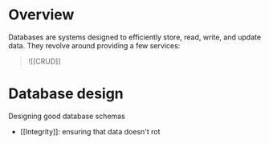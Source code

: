 # Overview
Databases are systems designed to efficiently store, read, write, and update data. They revolve around providing a few services:

> ![[CRUD]]

# Database design
Designing good database schemas

- [[Integrity]]: ensuring that data doesn't rot
